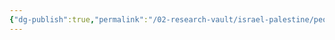 ```yaml
---
{"dg-publish":true,"permalink":"/02-research-vault/israel-palestine/people/ahmad-shukeiri/","updated":"2025-08-22T20:59:46.557-04:00"}
---
```


